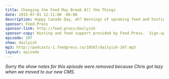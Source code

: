 ```yaml
---
title: Changing the Feed May Break All the Things
date: 2015-07-01 12:11:00 -06:00
description: Happy Canada Day, eh? Warnings of upcoming feed and hosting changes that might not all work smoothly because humans and computers don’t mix.
sponsor: Feed.Press
sponsor-link: http://feed.press/dailyish
sponsor-copy: Hosting and feed support provided by Feed.Press.  Sign-up today and try FeedPress on a 14 day trial (no contracts or commitments). Use promo code "dailyish" during checkout to get 10% off your first year.
episode: 107
show: dailyish
mp3: http://podcasts-1.feedpress.co/10587/dailyish-107.mp3
layout: episode
---
```


<em>Sorry the show notes for this episode were removed because Chris got lazy when we moved to our new CMS</em>.

